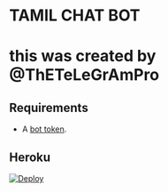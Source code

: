 # TAMIL CHAT BOT
# this was created by @ThETeLeGrAmPro
## Requirements

- A [bot token](https://t.me/botfather).


## Heroku

[![Deploy](https://www.herokucdn.com/deploy/button.svg)](https://heroku.com/deploy?template=https://github.com/mmmmm/tree/master)

